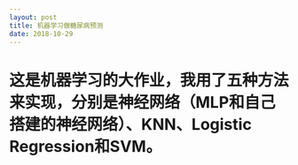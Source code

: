 ```yaml
---
layout: post
title: 机器学习做糖尿病预测
date: 2018-10-29
---
```

<h1>这是机器学习的大作业，我用了五种方法来实现，分别是神经网络（MLP和自己搭建的神经网络）、KNN、Logistic Regression和SVM。
